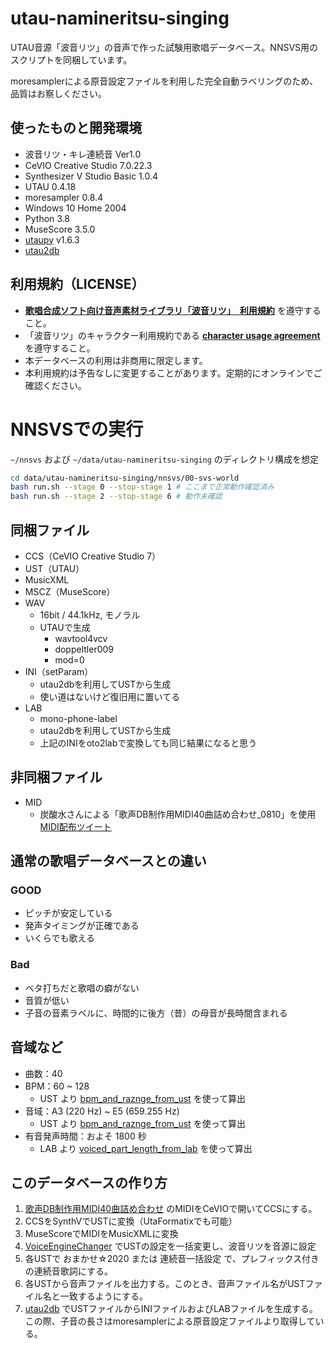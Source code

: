# utau-namineritsu-singing
UTAU音源「波音リツ」の音声で作った試験用歌唱データベース。NNSVS用のスクリプトを同梱しています。

moresamplerによる原音設定ファイルを利用した完全自動ラベリングのため、品質はお察しください。

## 使ったものと開発環境

- 波音リツ・キレ連続音 Ver1.0
- CeVIO Creative Studio 7.0.22.3
- Synthesizer V Studio Basic 1.0.4
- UTAU 0.4.18
- moresampler 0.8.4
- Windows 10 Home 2004
- Python 3.8
- MuseScore 3.5.0
- [utaupy](https://github.com/oatsu-gh/utaupy) v1.6.3
- [utau2db](https://github.com/oatsu-gh/utau2db)

## 利用規約（LICENSE）

- **[歌唱合成ソフト向け音声素材ライブラリ「波音リツ」　利用規約](http://www.canon-voice.com/kiyaku.txt)** を遵守すること。
- 「波音リツ」のキャラクター利用規約である **[character usage agreement](http://ritsu73.is-mine.net/agreement.txt)** を遵守すること。
- 本データベースの利用は非商用に限定します。
- 本利用規約は予告なしに変更することがあります。定期的にオンラインでご確認ください。

# NNSVSでの実行

`~/nnsvs`  および `~/data/utau-namineritsu-singing` のディレクトリ構成を想定

```sh
cd data/utau-namineritsu-singing/nnsvs/00-svs-world
bash run.sh --stage 0 --stop-stage 1 # ここまで正常動作確認済み
bash run.sh --stage 2 --stop-stage 6 # 動作未確認
```



## 同梱ファイル

- CCS（CeVIO Creative Studio 7）
- UST（UTAU）
- MusicXML
- MSCZ（MuseScore）
- WAV
  - 16bit / 44.1kHz, モノラル
  - UTAUで生成
    - wavtool4vcv
    - doppeltler009
    - mod=0
- INI（setParam）
  - utau2dbを利用してUSTから生成
  - 使い道はないけど復旧用に置いてる
- LAB
  - mono-phone-label
  - utau2dbを利用してUSTから生成
  - 上記のINIをoto2labで変換しても同じ結果になると思う

## 非同梱ファイル

- MID
  - 炭酸水さんによる「歌声DB制作用MIDI40曲詰め合わせ_0810」を使用 [MIDI配布ツイート](https://twitter.com/tansansuisui/status/1292803278275665921)

## 通常の歌唱データベースとの違い

### GOOD

- ピッチが安定している
- 発声タイミングが正確である
- いくらでも歌える

### Bad

- ベタ打ちだと歌唱の癖がない
- 音質が低い
- 子音の音素ラベルに、時間的に後方（昔）の母音が長時間含まれる

## 音域など

- 曲数：40
- BPM：60 ~ 128
  - UST より [bpm_and_raznge_from_ust](https://github.com/oatsu-gh/oto2lab/tree/master/tool/bpm_and_range_from_ust) を使って算出
- 音域：A3 (220 Hz) ~ E5 (659.255 Hz)
  - UST より [bpm_and_raznge_from_ust](https://github.com/oatsu-gh/oto2lab/tree/master/tool/bpm_and_range_from_ust) を使って算出
- 有音発声時間：およそ 1800 秒
  - LAB より [voiced_part_length_from_lab](https://github.com/oatsu-gh/oto2lab/tree/master/tool/voiced_part_length_from_lab) を使って算出

## このデータベースの作り方

1. [歌声DB制作用MIDI40曲詰め合わせ](https://twitter.com/tansansuisui/status/1292803278275665921) のMIDIをCeVIOで開いてCCSにする。
2. CCSをSynthVでUSTに変換（UtaFormatixでも可能）
3. MuseScoreでMIDIをMusicXMLに変換
4. [VoiceEngineChanger](https://haruqa.booth.pm/items/1515081) でUSTの設定を一括変更し、波音リツを音源に設定
5. 各USTで おまかせ☆2020 または 連続音一括設定 で、プレフィックス付きの連続音歌詞にする。
6. 各USTから音声ファイルを出力する。このとき、音声ファイル名がUSTファイル名と一致するようにする。
7. [utau2db](https://github.com/oatsu-gh/utau2db) でUSTファイルからINIファイルおよびLABファイルを生成する。この際、子音の長さはmoresamplerによる原音設定ファイルより取得している。
